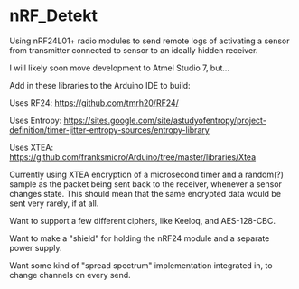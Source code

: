# nRF_Detekt
Using nRF24L01+ radio modules to send remote logs of activating a sensor from transmitter connected to sensor to an ideally hidden receiver.

I will likely soon move development to Atmel Studio 7, but...

Add in these libraries to the Arduino IDE to build: 

Uses RF24: https://github.com/tmrh20/RF24/

Uses Entropy: https://sites.google.com/site/astudyofentropy/project-definition/timer-jitter-entropy-sources/entropy-library

Uses XTEA: https://github.com/franksmicro/Arduino/tree/master/libraries/Xtea

Currently using XTEA encryption of a microsecond timer and a random(?) sample as the packet being sent back to the receiver, whenever a sensor changes state.  This should mean that the same encrypted data would be sent very rarely, if at all.

Want to support a few different ciphers, like Keeloq, and AES-128-CBC.

Want to make a "shield" for holding the nRF24 module and a separate power supply.

Want some kind of "spread spectrum" implementation integrated in, to change channels on every send.
